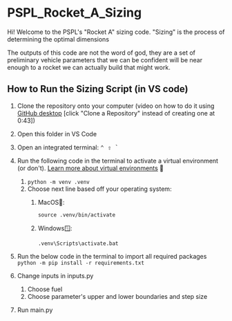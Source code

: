 # PSPL_Rocket_A_Sizing

Hi! Welcome to the PSPL's "Rocket A" sizing code. "Sizing" is the process of determining the optimal dimensions

The outputs of this code are not the word of god, they are a set of preliminary vehicle parameters that we can be confident will be near enough to a rocket we can actually build that might work.


## How to Run the Sizing Script (in VS code)

1. Clone the repository onto your computer (video on how to do it using [GitHub desktop](https://www.youtube.com/watch?v=CAwStH0ay-M) [click "Clone a Repository" instead of creating one at 0:43])
2. Open this folder in VS Code
3. Open an integrated terminal: <kbd>⌃ ⇧ `</kbd>
4. Run the following code in the terminal to activate a virtual environment (or don't). [Learn more about virtual environments](https://www.youtube.com/watch?v=KxvKCSwlUv8) 🙂
    1. ```python -m venv .venv```
    2. Choose next line based off your operating system:
        1. MacOS🍎:
      
           ```source .venv/bin/activate```
        4. Windows🪟:

           ```.venv\Scripts\activate.bat```

5. Run the below code in the terminal to import all required packages
```python -m pip install -r requirements.txt```

5. Change inputs in inputs.py
    1. Choose fuel
    2. Choose parameter's upper and lower boundaries and step size
6. Run main.py
